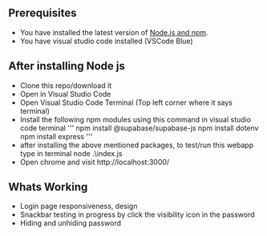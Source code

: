## Prerequisites
* You have installed the latest version of [Node.js and npm](https://nodejs.org/en/download/).
* You have visual studio code installed (VSCode Blue)

## After installing Node js
* Clone this repo/download it
* Open in Visual Studio Code
* Open Visual Studio Code Terminal (Top left corner where it says terminal)
* Install the following npm modules using this command in visual studio code terminal
    '''
    npm install @supabase/supabase-js
    npm install dotenv
    npm install express
    '''
* after installing the above mentioned packages, to test/run this webapp type in terminal node .\index.js
* Open chrome and visit http://localhost:3000/

## Whats Working
* Login page responsiveness, design
* Snackbar testing in progress by click the visibility icon in the password
* Hiding and unhiding password



